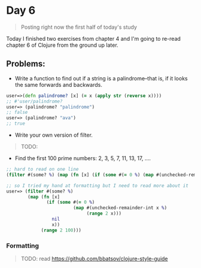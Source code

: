 # Day 6

> Posting right now the first half of today's study

Today I finished two exercises from chapter 4 and I'm going to re-read chapter 6 of Clojure from the ground up later.

## Problems:
- Write a function to find out if a string is a palindrome–that is, if it looks the same forwards and backwards.
``` clojure
user=>(defn palindrome? [x] (= x (apply str (reverse x))))
;; #'user/palindrome?
user=> (palindrome? "palindrome")
;; false
user=> (palindrome? "ava")
;; true
```

- Write your own version of filter.
> TODO:

- Find the first 100 prime numbers: 2, 3, 5, 7, 11, 13, 17, ….
``` clojure
;; hard to read on one line
(filter #(some? %) (map (fn [x] (if (some #(= 0 %) (map #(unchecked-remainder-int x %) (range 2 x))) nil x)) (range 2 100)))

;; so I tried my hand at formatting but I need to read more about it
user=> (filter #(some? %) 
        (map (fn [x] 
               (if (some #(= 0 %) 
                         (map #(unchecked-remainder-int x %) 
                              (range 2 x))) 
                 nil 
                 x)) 
             (range 2 100)))
```

### Formatting
> TODO: read https://github.com/bbatsov/clojure-style-guide
